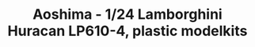 ---
layout: product
title: "Aoshima - 1/24 Lamborghini Huracan LP610-4, plastic modelkits"
price: "TBA" 
desc: "N/A"
img_path: "/assets/img/AO13762.jpg"
brand: "N/A"
available: false
special_offer: false
new: false
soon: false
cat: "010000"
subcat: "013700"
subsubcat: "0N/A"
sifra: "AO13762"
---